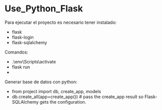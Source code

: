 # Use_Python_Flask

Para ejecutar el proyecto es necesario tener instalado:
- flask
- flask-login
- flask-sqlalchemy

Comandos:
  - .\env\Scripts\activate
  - flask run
  - 
Generar base de datos con python:
- from project import db, create_app, models
- db.create_all(app=create_app()) # pass the create_app result so Flask-SQLAlchemy gets the configuration.
